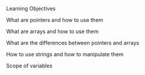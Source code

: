 Learning Objectives


What are pointers and how to use them

What are arrays and how to use them

What are the differences between pointers and arrays

How to use strings and how to manipulate them

Scope of variables
